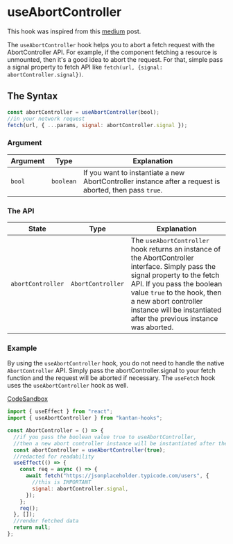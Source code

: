 # useAbortController

This hook was inspired from this [medium](https://medium.com/doctolib/react-stop-checking-if-your-component-is-mounted-3bb2568a4934) post.

The `useAbortController` hook helps you to abort a fetch request with the AbortController API. For example, if the component fetching a resource is unmounted, then it's a good idea to abort the request. For that, simple pass a signal property to fetch API like `fetch(url, {signal: abortController.signal})`.

## The Syntax

```jsx
const abortController = useAbortController(bool);
//in your network request
fetch(url, { ...params, signal: abortController.signal });
```

### Argument

| Argument | Type      | Explanation                                                                                             |
| -------- | --------- | ------------------------------------------------------------------------------------------------------- |
| `bool`   | `boolean` | If you want to instantiate a new AbortController instance after a request is aborted, then pass `true`. |

### The API

| State             | Type              | Explanation                                                                                                                                                                                                                                                                                |
| ----------------- | ----------------- | ------------------------------------------------------------------------------------------------------------------------------------------------------------------------------------------------------------------------------------------------------------------------------------------ |
| `abortController` | `AbortController` | The `useAbortController` hook returns an instance of the AbortController interface. Simply pass the signal property to the fetch API. If you pass the boolean value `true` to the hook, then a new abort controller instance will be instantiated after the previous instance was aborted. |

### Example

By using the `useAbortController` hook, you do not need to handle the native `AbortController` API. Simply pass the abortController.signal to your fetch function and the request will be aborted if necessary. The `useFetch` hook uses the `useAbortController` hook as well.

[CodeSandbox](https://rrbuc.csb.app/abort)

```jsx page=src/AbortController
import { useEffect } from "react";
import { useAbortController } from "kantan-hooks";

const AbortController = () => {
  //if you pass the boolean value true to useAbortController,
  //then a new abort controller instance will be instantiated after the previous abort controller was aborted.
  const abortController = useAbortController(true);
  //redacted for readability
  useEffect(() => {
    const req = async () => {
      await fetch("https://jsonplaceholder.typicode.com/users", {
        //this is IMPORTANT
        signal: abortController.signal,
      });
    };
    req();
  }, []);
  //render fetched data
  return null;
};
```
